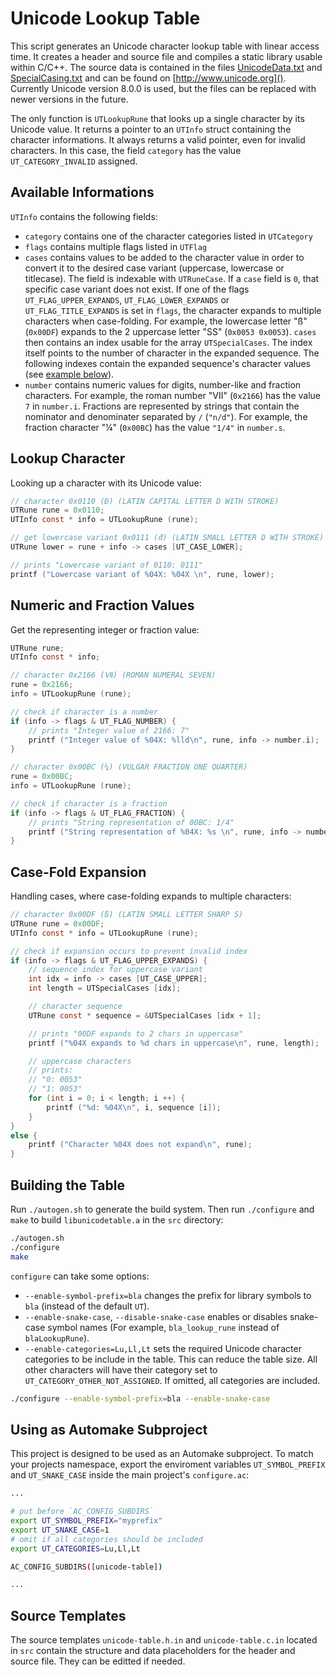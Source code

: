 Unicode Lookup Table
====================

This script generates an Unicode character lookup table with linear access time. It creates a header and source file and compiles a static library usable within C/C++. The source data is contained in the files [UnicodeData.txt](http://www.unicode.org/Public/8.0.0/ucd/UnicodeData.txt) and [SpecialCasing.txt](http://www.unicode.org/Public/8.0.0/ucd/SpecialCasing.txt) and can be found on [http://www.unicode.org](). Currently Unicode version 8.0.0 is used, but the files can be replaced with newer versions in the future.

The only function is `UTLookupRune` that looks up a single character by its Unicode value. It returns a pointer to an `UTInfo` struct containing the character informations. It always returns a valid pointer, even for invalid characters. In this case, the field `category` has the value `UT_CATEGORY_INVALID` assigned.

Available Informations
----------------------

`UTInfo` contains the following fields:

- `category` contains one of the character categories listed in `UTCategory`
- `flags` contains multiple flags listed in `UTFlag`
- `cases` contains values to be added to the character value in order to convert it to the desired case variant (uppercase, lowercase or titlecase). The field is indexable with `UTRuneCase`. If a `case` field is `0`, that specific case variant does not exist. If one of the flags `UT_FLAG_UPPER_EXPANDS`, `UT_FLAG_LOWER_EXPANDS` or `UT_FLAG_TITLE_EXPANDS` is set in `flags`, the character expands to multiple characters when case-folding. For example, the lowercase letter "ß" (`0x00DF`) expands to the 2 uppercase letter "SS" (`0x0053 0x0053`). `cases` then contains an index usable for the array `UTSpecialCases`. The index itself points to the number of character in the expanded sequence. The following indexes contain the expanded sequence's character values (see [example below](#user-content-case-fold-expansion)).
- `number` contains numeric values for digits, number-like and fraction characters. For example, the roman number "Ⅶ" (`0x2166`) has the value `7` in `number.i`. Fractions are represented by strings that contain the nominator and denominater separated by `/` (`"n/d"`). For example, the fraction character "¼" (`0x00BC`) has the value `"1/4"` in `number.s`.

Lookup Character
----------------

Looking up a character with its Unicode value:

```c
// character 0x0110 (Đ) (LATIN CAPITAL LETTER D WITH STROKE)
UTRune rune = 0x0110;
UTInfo const * info = UTLookupRune (rune);

// get lowercase variant 0x0111 (đ) (LATIN SMALL LETTER D WITH STROKE)
UTRune lower = rune + info -> cases [UT_CASE_LOWER];

// prints "Lowercase variant of 0110: 0111"
printf ("Lowercase variant of %04X: %04X \n", rune, lower);
```

Numeric and Fraction Values
---------------------------

Get the representing integer or fraction value:

```c
UTRune rune;
UTInfo const * info;

// character 0x2166 (Ⅶ) (ROMAN NUMERAL SEVEN)
rune = 0x2166;
info = UTLookupRune (rune);

// check if character is a number
if (info -> flags & UT_FLAG_NUMBER) {
	// prints "Integer value of 2166: 7"
	printf ("Integer value of %04X: %lld\n", rune, info -> number.i);
}

// character 0x00BC (¼) (VULGAR FRACTION ONE QUARTER)
rune = 0x00BC;
info = UTLookupRune (rune);

// check if character is a fraction
if (info -> flags & UT_FLAG_FRACTION) {
	// prints "String representation of 00BC: 1/4"
	printf ("String representation of %04X: %s \n", rune, info -> number.s);
}
```

Case-Fold Expansion
-------------------

Handling cases, where case-folding expands to multiple characters:

```c
// character 0x00DF (ß) (LATIN SMALL LETTER SHARP S)
UTRune rune = 0x00DF;
UTInfo const * info = UTLookupRune (rune);

// check if expansion occurs to prevent invalid index
if (info -> flags & UT_FLAG_UPPER_EXPANDS) {
	// sequence index for uppercase variant
	int idx = info -> cases [UT_CASE_UPPER];
	int length = UTSpecialCases [idx];

	// character sequence
	UTRune const * sequence = &UTSpecialCases [idx + 1];

	// prints "00DF expands to 2 chars in uppercase"
	printf ("%04X expands to %d chars in uppercase\n", rune, length);

	// uppercase characters
	// prints:
	// "0: 0053"
	// "1: 0053"
	for (int i = 0; i < length; i ++) {
		printf ("%d: %04X\n", i, sequence [i]);
	}
}
else {
	printf ("Character %04X does not expand\n", rune);
}
```

Building the Table
------------------

Run `./autogen.sh` to generate the build system. Then run `./configure` and `make` to build `libunicodetable.a` in the `src` directory:

```sh
./autogen.sh
./configure
make
```

`configure` can take some options:

- `--enable-symbol-prefix=bla` changes the prefix for library symbols to `bla` (instead of the default `UT`).
- `--enable-snake-case`, `--disable-snake-case` enables or disables snake-case symbol names (For example, `bla_lookup_rune` instead of `blaLookupRune`).
- `--enable-categories=Lu,Ll,Lt` sets the required Unicode character categories to be include in the table. This can reduce the table size. All other characters will have their category set to `UT_CATEGORY_OTHER_NOT_ASSIGNED`. If omitted, all categories are included.

```sh
./configure --enable-symbol-prefix=bla --enable-snake-case
```

Using as Automake Subproject
----------------------------

This project is designed to be used as an Automake subproject. To match your projects namespace, export the enviroment variables `UT_SYMBOL_PREFIX` and `UT_SNAKE_CASE` inside the main project's `configure.ac`:

```sh
...

# put before `AC_CONFIG_SUBDIRS`
export UT_SYMBOL_PREFIX="myprefix"
export UT_SNAKE_CASE=1
# omit if all categories should be included
export UT_CATEGORIES=Lu,Ll,Lt

AC_CONFIG_SUBDIRS([unicode-table])

...
```

Source Templates
----------------

The source templates `unicode-table.h.in` and `unicode-table.c.in` located in `src` contain the structure and data placeholders for the header and source file. They can be editted if needed.

